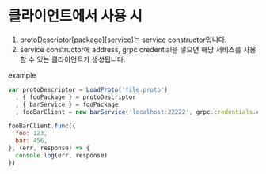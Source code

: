 # 클라이언트에서 사용 시

1. protoDescriptor\[package\]\[service\]는 service constructor입니다.
1. service constructor에 address, grpc credential을 넣으면 해당 서비스를 사용할 수 있는 클라이언트가 생성됩니다.

example

```javascript
var protoDescriptor = LoadProto('file.proto')
  , { fooPackage } = protoDescriptor
  , { barService } = fooPackage
  , fooBarClient = new barService('localhost:22222', grpc.credentials.createInsecure())

fooBarClient.func({
  foo: 123,
  bar: 456,
}, (err, response) => {
  console.log(err, response)
})
```
